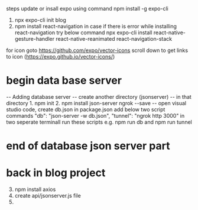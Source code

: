steps 
update or insall expo using command 
npm install -g expo-cli
1. npx expo-cli init blog
2. npm install react-navigation 
in case if there is error while installing react-navigation try below command
npx expo-cli install react-native-gesture-handler react-native-reanimated react-navigation-stack

for icon goto https://github.com/expo/vector-icons scroll down to get links to icon (https://expo.github.io/vector-icons/)

# begin data base server
-- Adding database server
-- create another directory (jsonserver)
-- in that directory 1. npm init 2. npm install json-server ngrok --save
-- open visual studio code, create db.json 
in package.json add below two script commands 
   "db": "json-server -w db.json",
    "tunnel": "ngrok http 3000"
    in two seperate terminall run these scripts e.g. npm run db  and npm run tunnel
# end of database json server part

# back in blog project 
3. npm install axios
4. create api/jsonserver.js file 
5. 